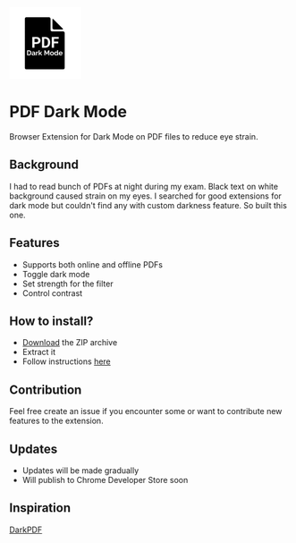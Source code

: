 ![PDF Dark Mode Logo](/images/PDM%20128x128.png)
# PDF Dark Mode

Browser Extension for Dark Mode on PDF files to reduce eye strain.

## Background
I had to read bunch of PDFs at night during my exam. Black text on white background caused strain on my eyes. I searched for good extensions for dark mode but couldn't find any with custom darkness feature. So built this one.

## Features
- Supports both online and offline PDFs
- Toggle dark mode
- Set strength for the filter
- Control contrast

## How to install?
- [Download](https://github.com/diwash007/PDF-Dark-Mode/archive/refs/tags/v1.0.3.zip) the ZIP archive
- Extract it
- Follow instructions [here](https://webkul.com/blog/how-to-install-the-unpacked-extension-in-chrome/)

## Contribution
Feel free create an issue if you encounter some or want to contribute new features to the extension.

## Updates
- Updates will be made gradually
- Will publish to Chrome Developer Store soon

## Inspiration
[DarkPDF](https://github.com/ArshSB/DarkPDF)